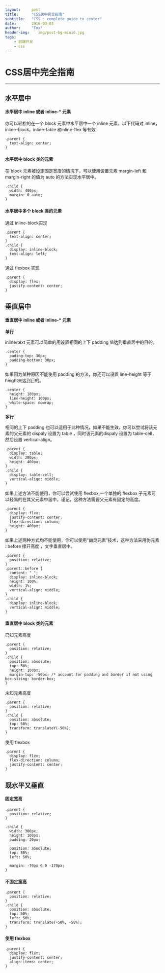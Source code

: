 ```yaml
---
layout:     post
title:      "CSS居中完全指南"
subtitle:   "CSS : complete guide to center"
date:       2016-03-03
author:     "Tmx"
header-img:    img/post-bg-miui6.jpg
tags:
    - 前端开发
    - css
---
```



# CSS居中完全指南

---

## 水平居中

#### 水平居中 inline 或者 inline-* 元素

你可以轻松的在一个 block 元素中水平居中一个 inline 元素，以下代码对 inline，inline-block，inline-table 和inline-flex 等有效

    .parent {
      text-align: center;
    }

#### 水平居中 block 类的元素

在 block 元素被设定固定宽度的情况下，可以使用设置元素 margin-left 和 margin-right 的值为 auto 的方法实现水平居中。

    .child {
      width: 400px;
      margin: 0 auto;
    }

#### 水平居中多个 block 类的元素

通过 inline-block实现

    .parent {
      text-align: center;
    }
    .child {
      display: inline-block;
      text-align: left;
    }

通过 flexbox 实现

    .parent {
      display: flex;
      justify-content: center;
    }

## 垂直居中

#### 垂直居中 inline 或者 inline-* 元素

**单行**

inline/text 元素可以简单的用设置相同的上下 padding 值达到垂直居中的目的。

    .center {
      pading-top: 30px;
      padding-bottom: 30px;
    }

如果因为某种原因不能使用 padding 的方法，你还可以设置 line-height 等于 height来达到目的。

    .center {
      height: 100px;
      line-height: 100px;
      white-space: nowrap;
    }

**多行**

相同的上下 padding 也可以适用于此种情况，如果不能生效，你可以尝试将该元素的父元素的 dispaly 设置为 table ，同时该元素的dispaly 设置为 table-cell，然后设置 vertical-align。

    .parent {
      display: table;
      width: 200px;
      height: 400px;
    }
    .child {
      display: table-cell;
      vertical-align: middle;
    }

如果上述方法不能使用，你可以尝试使用 flexbox,一个单独的 flexbox 子元素可以轻易的在其父元素中居中。谨记，这种方法需要父元素有固定的高度。

    .parent {
      display: flex;
      justify-content: center;
      flex-direction: column;
      height: 400px;
    }

如果上述两种方式均不能使用，你可以使用“幽灵元素”技术，这种方法采用伪元素 ::before 撑开高度 ，文字垂直居中。

    .parent {
      position: relative;
    }
    .parent::before {
      content: " ";
      display: inline-block;
      height: 100%;
      width: 1%;
      vertical-align: middle;
    }
    .child {
      display: inline-block;
      vertical-align: middle;
    }

#### 垂直居中 block 类的元素

已知元素高度

    .parent {
      position: relative;
    }
    .child {
      position: absolute;
      top: 50%;
      height: 100px;
      margin-top: -50px; /* account for padding and border if not using box-sizing: border-box;
    }

未知元素高度

    .parent {
      position: relative;
    }
    .child {
      position: absolute;
      top: 50%;
      transform: translateY(-50%);
    }

使用 flexbox

    .parent {
      display: flex;
      flex-direction: column;
      justify-content: center;
    }

## 既水平又垂直

#### 固定宽高

    .parent {
      position: relative;
    }

    .child {
      width: 300px;
      height: 100px;
      padding: 20px;

      position: absolute;
      top: 50%;
      left: 50%;

      margin: -70px 0 0 -170px;
    }

#### 不固定宽高

    .parent {
      position: relative;
    }
    .child {
      position: absolute;
      top: 50%;
      left: 50%;
      transform: translate(-50%, -50%);
    }

#### 使用 flexbox

    .parent {
      display: flex;
      justify-content: center;
      align-items: center;
    }
